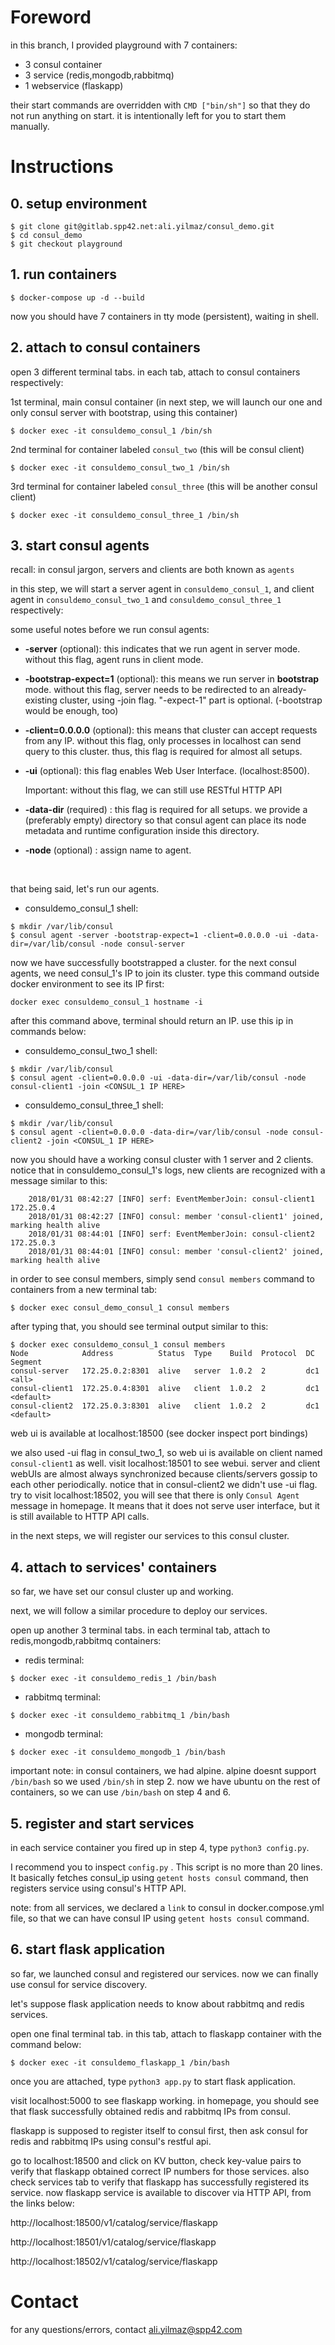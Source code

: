 # Foreword

in this branch, I provided playground with 7 containers:

* 3 consul container
* 3 service (redis,mongodb,rabbitmq)
* 1 webservice (flaskapp)

their start commands are overridden with `CMD ["bin/sh"]` so that they do not run anything on start.
it is intentionally left for you to start them manually.



# Instructions

## 0. setup environment

```
$ git clone git@gitlab.spp42.net:ali.yilmaz/consul_demo.git
$ cd consul_demo
$ git checkout playground

```

## 1. run containers
```
$ docker-compose up -d --build
```
now you should have 7 containers in tty mode (persistent), waiting in shell. 


## 2. attach to consul containers

open 3 different terminal tabs. in each tab, attach to consul containers respectively:

1st terminal, main consul container (in next step, we will launch our one and only consul server with bootstrap, using this container)
```
$ docker exec -it consuldemo_consul_1 /bin/sh
```

2nd terminal for container labeled `consul_two` (this will be consul client)
```
$ docker exec -it consuldemo_consul_two_1 /bin/sh
```

3rd terminal for container labeled `consul_three` (this will be another consul client)
```
$ docker exec -it consuldemo_consul_three_1 /bin/sh
```


## 3. start consul agents

recall: in consul jargon, servers and clients are both known as `agents`

in this step, we will start a server agent in `consuldemo_consul_1`, and client agent in `consuldemo_consul_two_1` and `consuldemo_consul_three_1` respectively:

some useful notes before we run consul agents:

* **-server** (optional): this indicates that we run agent in server mode. without this flag, agent runs in client mode.   

* **-bootstrap-expect=1** (optional): this means we run server in **bootstrap** mode. without this flag, server needs to be redirected to an already-existing cluster, using -join flag. "-expect-1" part is optional. (-bootstrap would be enough, too)

* **-client=0.0.0.0** (optional): this means that cluster can accept requests from any IP. without this flag, only  processes in localhost can send query to this cluster. thus, this flag is required for almost all setups.

* **-ui** (optional): this flag enables Web User Interface. (localhost:8500). 

  Important: without this flag, we can still use RESTful HTTP API

* **-data-dir** (required) : this flag is required for all setups. we provide a (preferably empty) directory so that consul agent can place its node metadata and runtime configuration inside this directory. 

* **-node** (optional) : assign name to agent. 

  ​

that being said, let's run our agents.



- consuldemo_consul_1 shell:

```
$ mkdir /var/lib/consul
$ consul agent -server -bootstrap-expect=1 -client=0.0.0.0 -ui -data-dir=/var/lib/consul -node consul-server
```



now we have successfully bootstrapped a cluster. for the next consul agents, we need consul_1's IP to join its cluster. type this command outside docker environment to see its IP first:



```
docker exec consuldemo_consul_1 hostname -i
```



after this command above, terminal should return an IP. use this ip in commands below:



* consuldemo_consul_two_1 shell:

```
$ mkdir /var/lib/consul
$ consul agent -client=0.0.0.0 -ui -data-dir=/var/lib/consul -node consul-client1 -join <CONSUL_1 IP HERE>
```

* consuldemo_consul_three_1 shell:

```
$ mkdir /var/lib/consul
$ consul agent -client=0.0.0.0 -data-dir=/var/lib/consul -node consul-client2 -join <CONSUL_1 IP HERE>
```

now you should have a working consul cluster with 1 server and 2 clients. notice that in consuldemo_consul_1's logs, new clients are recognized with a message similar to this:

        2018/01/31 08:42:27 [INFO] serf: EventMemberJoin: consul-client1 172.25.0.4
        2018/01/31 08:42:27 [INFO] consul: member 'consul-client1' joined, marking health alive
        2018/01/31 08:44:01 [INFO] serf: EventMemberJoin: consul-client2 172.25.0.3
        2018/01/31 08:44:01 [INFO] consul: member 'consul-client2' joined, marking health alive
in order to see consul members, simply send `consul members` command to containers from a new terminal tab:
```
$ docker exec consul_demo_consul_1 consul members
```
after typing that, you should see terminal output similar to this:

```
$ docker exec consuldemo_consul_1 consul members
Node            Address          Status  Type    Build  Protocol  DC   Segment
consul-server   172.25.0.2:8301  alive   server  1.0.2  2         dc1  <all>
consul-client1  172.25.0.4:8301  alive   client  1.0.2  2         dc1  <default>
consul-client2  172.25.0.3:8301  alive   client  1.0.2  2         dc1  <default>

```

web ui is available at localhost:18500 (see docker inspect port bindings)

we also used -ui flag in consul_two_1, so web ui is available on client named `consul-client1` as well. visit localhost:18501 to see webui. server and client webUIs are almost always synchronized because clients/servers gossip to each other periodically. notice that in consul-client2 we didn't use -ui flag. try to visit localhost:18502, you will see that there is only `Consul Agent` message in homepage. It means that it does not serve user interface, but it is still available to HTTP API calls.



in the next steps, we will register our services to this consul cluster. 


## 4. attach to services' containers

so far, we have set our consul cluster up and working.

next, we will follow a similar procedure to deploy our services.

open up another 3 terminal tabs. in each terminal tab, attach to redis,mongodb,rabbitmq containers:

* redis terminal:

```
$ docker exec -it consuldemo_redis_1 /bin/bash
```

- rabbitmq terminal:

```
$ docker exec -it consuldemo_rabbitmq_1 /bin/bash
```

- mongodb terminal:

```
$ docker exec -it consuldemo_mongodb_1 /bin/bash
```

important note:
in consul containers, we had alpine. alpine doesnt support `/bin/bash` so we used `/bin/sh` in step 2. now we have ubuntu on the rest of containers, so we can use `/bin/bash` on step 4 and 6.



## 5. register and start services

in each service container you fired up in step 4, type `python3 config.py`.

I recommend you to inspect `config.py` . This script is no more than 20 lines. It basically fetches consul_ip using `getent hosts consul` command, then registers service using consul's HTTP API.

note: from all services, we declared a `link` to consul in docker.compose.yml file, so that we can have consul IP using `getent hosts consul` command. 


## 6. start flask application

so far, we launched consul and registered our services. now we can finally use consul for service discovery.

let's suppose flask application needs to know about rabbitmq and redis services.

open one final terminal tab. in this tab, attach to flaskapp container with the command below:
```
$ docker exec -it consuldemo_flaskapp_1 /bin/bash
```
once you are attached, type `python3 app.py` to start flask application.

visit localhost:5000 to see flaskapp working. in homepage, you should see that flask successfully obtained redis and rabbitmq IPs from consul. 

flaskapp is supposed to register itself to consul first, then ask consul for redis and rabbitmq IPs using consul's restful api.

go to localhost:18500 and click on KV button, check key-value pairs to verify that flaskapp obtained correct IP numbers for those services.  also check services tab to verify that flaskapp has successfully registered its service. now flaskapp service is available to discover via HTTP API, from the links below:

http://localhost:18500/v1/catalog/service/flaskapp 

http://localhost:18501/v1/catalog/service/flaskapp 

http://localhost:18502/v1/catalog/service/flaskapp 



# Contact

for any questions/errors, contact ali.yilmaz@spp42.com



